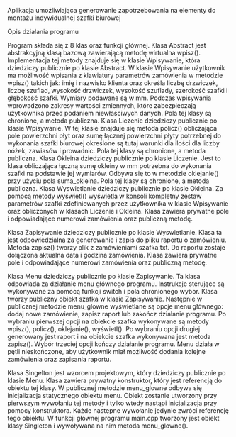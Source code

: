 Aplikacja umożliwiająca generowanie zapotrzebowania na elementy do montażu indywidualnej szafki biurowej

Opis działania programu

Program składa się z 8 klas oraz funkcji głównej. Klasa Abstract jest abstrakcyjną klasą bazową zawierającą metodę wirtualna wpisz(). Implementacja tej metody znajduje się w klasie Wpisywanie, która dziedziczy publicznie po klasie Abstract. 
W klasie Wpisywanie użytkownik ma możliwość wpisania z klawiatury parametrów zamówienia w metodzie wpisz() takich jak: imię i nazwisko klienta oraz określa liczbę drzwiczek, liczbę szuflad, wysokość drzwiczek, wysokość szuflady, szerokość szafki i głębokość szafki. Wymiary podawane są w mm. Podczas wpisywania wprowadzono zakresy wartości zmiennych, które zabezpieczają użytkownika przed podaniem niewłaściwych danych. Pola tej klasy są chronione, a metoda publiczna.
Klasa Liczenie dziedziczy publicznie po klasie Wpisywanie. W tej klasie znajduje się metoda policz() obliczająca pole powierzchni płyt oraz sumę łącznej powierzchni płyty potrzebnej do wykonania szafki biurowej określone są tutaj warunki dla ilości dla liczby nóżek, zawiasów i prowadnic. Pola tej klasy są chronione, a metoda publiczna.
Klasa Okleina dziedziczy publicznie po klasie Liczenie. Jest to klasa obliczająca łączną sumę okleiny w mm potrzebna do wykonania szafki na podstawie jej wymiarów. Odbywa się to w metodzie oklejanie()  przy użyciu pola suma_okleina. Pola tej klasy są chronione, a metoda publiczna.
Klasa Wyswietlanie dziedziczy publicznie po klasie Okleina. Za pomocą metody wyświetl() wyświetla w konsoli kompletny zestaw parametrów szafki zdefiniowanych przez użytkownika w klasie Wpisywanie oraz obliczonych w klasach Liczenie i Okleina. Klasa zawiera prywatne pole i odpowiadające numerowi zamówienia oraz publiczną metodę. 

Klasa Zapisywanie dziedziczy publicznie po klasie Wyswietlanie. Klasa  ta jest odpowiedzialna za generowanie i zapis do pliku raportu o zamówieniu. Metoda zapisz() tworzy plik z zamówieniami szafka.txt.  Do raportu zostaje dołączona aktualna data i godzina zamówienia. Klasa zawiera prywatne pole i odpowiadające numerowi zamówienia oraz publiczną metodę. 

Klasa Menu dziedziczy publicznie po klasie Zapisywanie. Ta klasa odpowiada za działanie menu głównego programu. Instrukcje sterujące są wykonywane za pomocą funkcji switch i pola chronionego wybor. Klasa tworzy publiczny obiekt szafka w klasie Zapisywanie. Następnie w publicznej metodzie menu_glowne wyświetlane są opcje menu głównego: dodaj nowe zamówienie, zapisz raport lub zakończ działanie programu. Po wybraniu pierwszej opcji na obiekcie szafka wykonywane są metody wpisz(), policz(), oklejanie(), wyświetl(). Po wybraniu opcji drugiej generowany jest raport i na obiekcie szafka wykonywana jest metoda zapisz(). Wybór trzeciej opcji kończy działanie programu. Menu działa w pętli nieskończone, aby użytkownik miał możliwość dodania kolejne zamówienia oraz zapisania raportu.

Klasa Singelton jest wzorcem projektowym, który dziedziczy publicznie po klasie Menu. Klasa zawiera prywatny konstruktor, który jest referencją do obiektu tej klasy. W publicznej metodzie menu_glowne odbywa się inicjalizacja statycznego obiektu menu. Obiekt zostanie utworzony przy pierwszym wywołaniu tej metody i tylko wtedy nastąpi inicjalizacja przy pomocy konstruktora. Każde następne wywołanie jedynie zwróci referencję tego obiektu.
W funkcji głównej programu main.cpp tworzony jest obiekt klasy Singleton i wywoływana na nim metoda menu_glowne().

